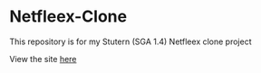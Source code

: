 # Netfleex-Clone
This repository is for my Stutern (SGA 1.4) Netfleex clone project

View the site [here](https://emmanuella-aguenu-netfleex-clone.netlify.app/)
